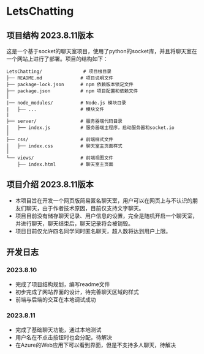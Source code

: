 # LetsChatting

## 项目结构 2023.8.11版本
这是一个基于socket的聊天室项目，使用了python的socket库，并且将聊天室在一个网站上进行了部署。项目的结构如下：
```
LetsChatting/               # 项目根目录
├── README.md              # 项目说明文件
├── package-lock.json      # npm 依赖版本锁定文件
├── package.json           # npm 项目配置和依赖文件
│
|── node_modules/          # Node.js 模块目录
|   ├── ...                # 模块文件
|
├── server/                # 服务器端代码目录
│   ├── index.js           # 服务器端主程序，启动服务器和socket.io
│
├── css/                   # 前端样式文件
│   ├── index.css          # 聊天室主页面样式
│
└── views/                 # 前端视图文件
    ├── index.html         # 聊天室主页面
```

## 项目介绍 2023.8.11版本
* 本项目旨在开发一个网页版简易匿名聊天室，用户可以在网页上与不认识的朋友们聊天，由于作者技术原因，目前仅支持文字聊天。
* 项目目前没有储存聊天记录、用户信息的设置，完全是随机开启一个聊天室，并进行聊天，聊天结束后，聊天记录将会被销毁。
* 项目目前仅允许四名同学同时匿名聊天，超人数将达到用户上限。

## 开发日志
### 2023.8.10
- 完成了项目结构规划，编写readme文件
- 初步完成了网站界面的设计，待完善聊天区域的样式
- 前端与后端的交互在本地调试成功

### 2023.8.11
- 完成了基础聊天功能，通过本地测试
- 用户名在不点击按钮时也会分配，待解决
- 在Azure的Web应用下可以看到界面，但是不支持多人聊天，待解决